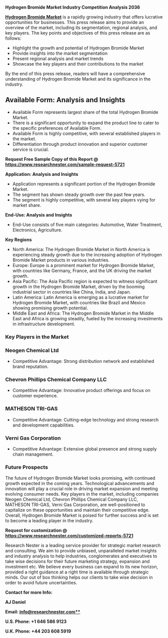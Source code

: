 ﻿**Hydrogen Bromide Market Industry Competition Analysis 2036**

[**Hydrogen Bromide Market**](https://www.researchnester.com/reports/hydrogen-bromide-market/5721) is a rapidly growing industry that offers lucrative opportunities for businesses. This press release aims to provide an overview of the market, including its segmentation, regional analysis, and key players. The key points and objectives of this press release are as follows:

- Highlight the growth and potential of Hydrogen Bromide Market
- Provide insights into the market segmentation
- Present regional analysis and market trends
- Showcase the key players and their contributions to the market

By the end of this press release, readers will have a comprehensive understanding of Hydrogen Bromide Market and its significance in the industry.
## **Available Form: Analysis and Insights**
- Available Form represents largest share of the total Hydrogen Bromide Market.
- There is a significant opportunity to expand the product line to cater to the specific preferences of Available Form.
- Available Form is highly competitive, with several established players in the market.
- Differentiation through product innovation and superior customer service is crucial.

**Request Free Sample Copy of this Report @ <https://www.researchnester.com/sample-request-5721>** 

**Application: Analysis and Insights**

- Application represents a significant portion of the Hydrogen Bromide Market.
- The segment has shown steady growth over the past few years.
- The segment is highly competitive, with several key players vying for market share.

**End-Use: Analysis and Insights**

- End-Use consists of five main categories: Automotive, Water Treatment, Electronics, Agriculture.

**Key Regions**

- North America: The Hydrogen Bromide Market in North America is experiencing steady growth due to the increasing adoption of Hydrogen Bromide Market products in various industries.
- Europe: Europe is a prominent market for Hydrogen Bromide Market, with countries like Germany, France, and the UK driving the market growth.
- Asia Pacific: The Asia Pacific region is expected to witness significant growth in the Hydrogen Bromide Market, driven by the booming industrial sector in countries like China, India, and Japan.
- Latin America: Latin America is emerging as a lucrative market for Hydrogen Bromide Market, with countries like Brazil and Mexico showing promising growth potential.
- Middle East and Africa: The Hydrogen Bromide Market in the Middle East and Africa is growing steadily, fueled by the increasing investments in infrastructure development.
### **Key Players in the Market**

### **Neogen Chemical Ltd**
- Competitive Advantage: Strong distribution network and established brand reputation.
### **Chevron Phillips Chemical Company LLC**
- Competitive Advantage: Innovative product offerings and focus on customer experience.
### **MATHESON TRI-GAS**
- Competitive Advantage: Cutting-edge technology and strong research and development capabilities.
### **Verni Gas Corporation**
- Competitive Advantage: Extensive global presence and strong supply chain management.
### **Future Prospects**
The future of Hydrogen Bromide Market looks promising, with continued growth expected in the coming years. Technological advancements and innovation will play a crucial role in driving market expansion and meeting evolving consumer needs. Key players in the market, including companies Neogen Chemical Ltd, Chevron Phillips Chemical Company LLC, MATHESON TRI-GAS, Verni Gas Corporation, are well-positioned to capitalize on these opportunities and maintain their competitive edge. Overall, Hydrogen Bromide Market is poised for further success and is set to become a leading player in the industry.

**Request for customization @ <https://www.researchnester.com/customized-reports-5721>** 

Research Nester is a leading service provider for strategic market research and consulting. We aim to provide unbiased, unparalleled market insights and industry analysis to help industries, conglomerates and executives to take wise decisions for their future marketing strategy, expansion and investment etc. We believe every business can expand to its new horizon, provided a right guidance at a right time is available through strategic minds. Our out of box thinking helps our clients to take wise decision in order to avoid future uncertainties.

**Contact for more Info:**

**AJ Daniel**

**Email: [info@researchnester.com**](mailto:info@researchnester.com)**

**U.S. Phone: +1 646 586 9123** 

**U.K. Phone: +44 203 608 5919**


